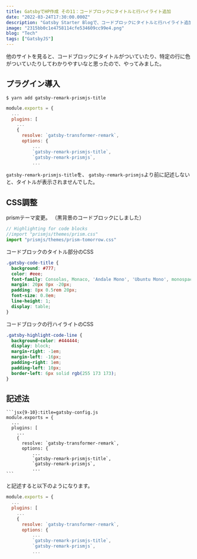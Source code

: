 ```yaml
---
title: GatsbyでHP作成 その11：コードブロックにタイトルと行ハイライト追加
date: "2022-03-24T17:30:00.000Z"
description: "Gatsby Starter Blogで、コードブロックにタイトルと行ハイライト追加してみました。"
image: "2315bb0c1e4758114cfe534609cc99e4.png"
blog: "Tech"
tags: ["GatsbyJS"]
---
```


他のサイトを見ると、コードブロックにタイトルがついていたり、特定の行に色がついていたりしてわかりやすいなと思ったので、やってみました。

## プラグイン導入

```shell
$ yarn add gatsby-remark-prismjs-title
```

```jsx{9-10}:title=gatsby-config.js
module.exports = {
  ...
  plugins: [
    ...
    {
      resolve: `gatsby-transformer-remark`,
      options: {
          ...
          `gatsby-remark-prismjs-title`,
          `gatsby-remark-prismjs`,
          ...
```

`gatsby-remark-prismjs-title`を、 `gatsby-remark-prismjs`より前に記述しないと、タイトルが表示されませんでした。


## CSS調整

prismテーマ変更。
（黒背景のコードブロックにしました）
```jsx:title=gatsby-browser.js
// Highlighting for code blocks
//import "prismjs/themes/prism.css"
import "prismjs/themes/prism-tomorrow.css"
```

コードブロックのタイトル部分のCSS
```css:title=style.css
.gatsby-code-title {
  background: #777;
  color: #eee;
  font-family: Consolas, Monaco, 'Andale Mono', 'Ubuntu Mono', monospace;
  margin: 20px 0px -20px;
  padding: 8px 0.5rem 20px;
  font-size: 0.8em;
  line-height: 1;
  display: table;
}
```

コードブロックの行ハイライトのCSS
```css:title=style.css
.gatsby-highlight-code-line {
  background-color: #444444;
  display: block;
  margin-right: -1em;
  margin-left: -16px;
  padding-right: 1em;
  padding-left: 10px;
  border-left: 6px solid rgb(255 173 173);
}
```

## 記述法

````
```jsx{9-10}:title=gatsby-config.js
module.exports = {
  ...
  plugins: [
    ...
    {
      resolve: `gatsby-transformer-remark`,
      options: {
          ...
          `gatsby-remark-prismjs-title`,
          `gatsby-remark-prismjs`,
          ...
```
````
と記述すると以下のようになります。
```jsx{9-10}:title=gatsby-config.js
module.exports = {
  ...
  plugins: [
    ...
    {
      resolve: `gatsby-transformer-remark`,
      options: {
          ...
          `gatsby-remark-prismjs-title`,
          `gatsby-remark-prismjs`,
          ...
```
